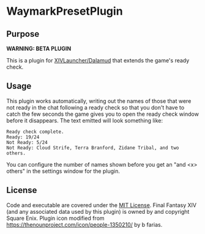 # WaymarkPresetPlugin

## Purpose
**WARNING: BETA PLUGIN**

This is a plugin for [XIVLauncher/Dalamud](https://github.com/goatcorp/FFXIVQuickLauncher) that extends the game's ready check.

## Usage
This plugin works automatically, writing out the names of those that were not ready in the chat following a ready check so that you don't have to catch the few seconds the game gives you to open the ready check window before it disappears.  The text emitted will look something like:
```
Ready check complete.
Ready: 19/24
Not Ready: 5/24
Not Ready: Cloud Strife, Terra Branford, Zidane Tribal, and two others.
```
You can configure the number of names shown before you get an "and \<x\> others" in the settings window for the plugin.

## License
Code and executable are covered under the [MIT License](../LICENSE).  Final Fantasy XIV (and any associated data used by this plugin) is owned by and copyright Square Enix.  Plugin icon modified from https://thenounproject.com/icon/people-1350210/ by b farias.
